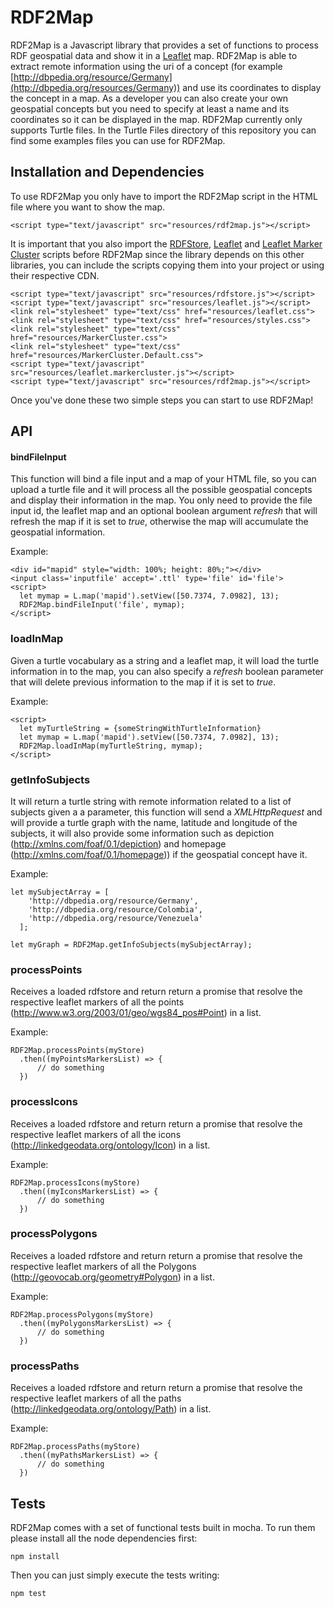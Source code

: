 # RDF2Map

RDF2Map is a Javascript library that provides a set of functions to process RDF
geospatial data and show it in a [Leaflet](http://leafletjs.com) map. RDF2Map
is able to extract remote information using the uri of a concept (for example [http://dbpedia.org/resource/Germany](http://dbpedia.org/resources/Germany)) and
use its coordinates to display the concept in a map. As a developer you can also
create your own geospatial concepts but you need to specify at least a name and
its coordinates so it can be displayed in the map. RDF2Map currently only supports
Turtle files. In the Turtle Files directory of this repository you can find some
examples files you can use for RDF2Map.

## Installation and Dependencies

To use RDF2Map you only have to import the RDF2Map script in the HTML file where
you want to show the map.

```
<script type="text/javascript" src="resources/rdf2map.js"></script>
```

It is important that you also import the
[RDFStore](https://github.com/antoniogarrote/rdfstore-js), [Leaflet](http://leafletjs.com)
and [Leaflet Marker Cluster](https://github.com/Leaflet/Leaflet.markercluster)
scripts before RDF2Map since the library depends on this other libraries, you can
include the scripts copying them into your project or using their respective
CDN.

```
<script type="text/javascript" src="resources/rdfstore.js"></script>
<script type="text/javascript" src="resources/leaflet.js"></script>
<link rel="stylesheet" type="text/css" href="resources/leaflet.css">
<link rel="stylesheet" type="text/css" href="resources/styles.css">
<link rel="stylesheet" type="text/css" href="resources/MarkerCluster.css">
<link rel="stylesheet" type="text/css" href="resources/MarkerCluster.Default.css">
<script type="text/javascript" src="resources/leaflet.markercluster.js"></script>
<script type="text/javascript" src="resources/rdf2map.js"></script>
```

Once you've done these two simple steps you can start to use RDF2Map!

## API

#### bindFileInput

This function will bind a file input and a map of your HTML file, so you can upload
a turtle file and it will process all the possible geospatial concepts and display
their information in the map. You only need to provide the file input id, the
leaflet map and an optional boolean argument *refresh* that will refresh the
map if it is set to *true*, otherwise the map will accumulate the geospatial
information.

Example:
```
<div id="mapid" style="width: 100%; height: 80%;"></div>
<input class='inputfile' accept='.ttl' type='file' id='file'>
<script>
  let mymap = L.map('mapid').setView([50.7374, 7.0982], 13);
  RDF2Map.bindFileInput('file', mymap);
</script>
```

### loadInMap

Given a turtle vocabulary as a string and a leaflet map, it will load the
turtle information in to the map, you can also specify a *refresh* boolean
parameter that will delete previous information to the map if it is set to *true*.

Example:
```
<script>
  let myTurtleString = {someStringWithTurtleInformation}
  let mymap = L.map('mapid').setView([50.7374, 7.0982], 13);
  RDF2Map.loadInMap(myTurtleString, mymap);
</script>
```

### getInfoSubjects

It will return a turtle string with remote information related to a list of subjects
given a a parameter, this function will send a *XMLHttpRequest* and will provide
a turtle graph with the name, latitude and longitude of the subjects, it will also provide
some information such as depiction (<http://xmlns.com/foaf/0.1/depiction>) and
homepage (<http://xmlns.com/foaf/0.1/homepage>)) if the geospatial concept have it.

Example:

```
let mySubjectArray = [
    'http://dbpedia.org/resource/Germany',
    'http://dbpedia.org/resource/Colombia',
    'http://dbpedia.org/resource/Venezuela'
  ];

let myGraph = RDF2Map.getInfoSubjects(mySubjectArray);
```

### processPoints

Receives a loaded rdfstore and return return a promise that resolve the respective
leaflet markers of all the points (<http://www.w3.org/2003/01/geo/wgs84_pos#Point>)
in a list.

Example:

```
RDF2Map.processPoints(myStore)
  .then((myPointsMarkersList) => {
      // do something
  })
```

### processIcons

Receives a loaded rdfstore and return return a promise that resolve the respective
leaflet markers of all the icons (<http://linkedgeodata.org/ontology/Icon>)
in a list.

Example:

```
RDF2Map.processIcons(myStore)
  .then((myIconsMarkersList) => {
      // do something
  })
```

### processPolygons

Receives a loaded rdfstore and return return a promise that resolve the respective
leaflet markers of all the Polygons (<http://geovocab.org/geometry#Polygon>)
in a list.

Example:

```
RDF2Map.processPolygons(myStore)
  .then((myPolygonsMarkersList) => {
      // do something
  })
```

### processPaths

Receives a loaded rdfstore and return return a promise that resolve the respective
leaflet markers of all the paths (<http://linkedgeodata.org/ontology/Path>)
in a list.

Example:

```
RDF2Map.processPaths(myStore)
  .then((myPathsMarkersList) => {
      // do something
  })
```

## Tests

RDF2Map comes with a set of functional tests built in mocha. To run them please
install all the node dependencies first:

```
npm install
```

Then you can just simply execute the tests writing:

```
npm test
```
